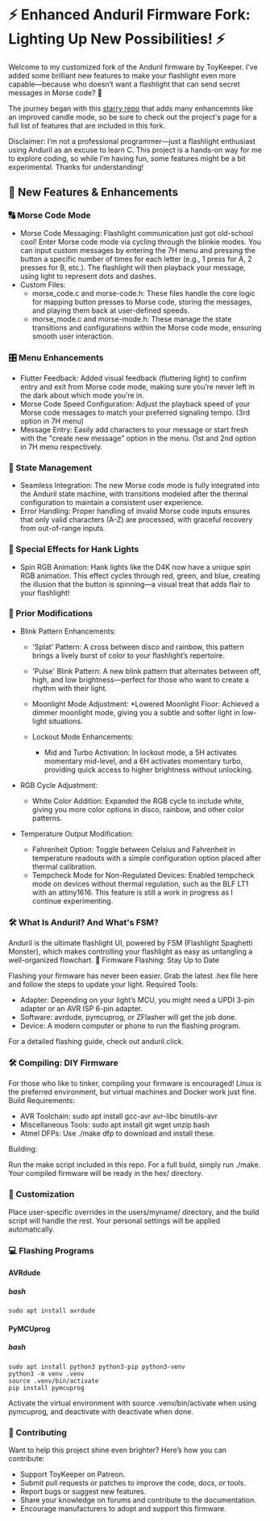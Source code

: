 # ⚡ Enhanced Anduril Firmware Fork: Lighting Up New Possibilities! ⚡

Welcome to my customized fork of the Anduril firmware by ToyKeeper. I’ve added some brilliant new features to make your flashlight even more capable—because who doesn’t want a flashlight that can send secret messages in Morse code? 🌟

The journey began with this [starry repo](https://github.com/starryalley/Anduril2) that adds many enhancemnts like an improved candle mode, so be sure to check out the project's page for a full list of features that are included in this fork.

Disclaimer: I’m not a professional programmer—just a flashlight enthusiast using Anduril as an excuse to learn C. This project is a hands-on way for me to explore coding, so while I’m having fun, some features might be a bit experimental. Thanks for understanding!
## 🌟 New Features & Enhancements
### 🔠 Morse Code Mode

  * Morse Code Messaging: Flashlight communication just got old-school cool! Enter Morse code mode via cycling through the blinkie modes. You can input custom messages by entering the 7H menu and pressing the button a specific number of times for each letter (e.g., 1 press for A, 2 presses for B, etc.). The flashlight will then playback your message, using light to represent dots and dashes.
  * Custom Files:
      * morse_code.c and morse-code.h: These files handle the core logic for mapping button presses to Morse code, storing the messages, and playing them back at user-defined speeds.
      * morse_mode.c and morse-mode.h: These manage the state transitions and configurations within the Morse code mode, ensuring smooth user interaction.

### 🎛️ Menu Enhancements

  * Flutter Feedback: Added visual feedback (fluttering light) to confirm entry and exit from Morse code mode, making sure you’re never left in the dark about which mode you’re in.
  * Morse Code Speed Configuration: Adjust the playback speed of your Morse code messages to match your preferred signaling tempo. (3rd option in 7H menu)
  * Message Entry: Easily add characters to your message or start fresh with the "create new message" option in the menu. (1st and 2nd option in 7H menu respectively.

### 🔄 State Management

  * Seamless Integration: The new Morse code mode is fully integrated into the Anduril state machine, with transitions modeled after the thermal configuration to maintain a consistent user experience.
  * Error Handling: Proper handling of invalid Morse code inputs ensures that only valid characters (A-Z) are processed, with graceful recovery from out-of-range inputs.

### 🎨 Special Effects for Hank Lights

  * Spin RGB Animation: Hank lights like the D4K now have a unique spin RGB animation. This effect cycles through red, green, and blue, creating the illusion that the button is spinning—a visual treat that adds flair to your flashlight!

### 🔧 Prior Modifications

  * Blink Pattern Enhancements:
      * 'Splat' Pattern: A cross between disco and rainbow, this pattern brings a lively burst of color to your flashlight’s repertoire.
      * 'Pulse' Blink Pattern: A new blink pattern that alternates between off, high, and low brightness—perfect for those who want to create a rhythm with their light.

    * Moonlight Mode Adjustment:
        *Lowered Moonlight Floor: Achieved a dimmer moonlight mode, giving you a subtle and softer light in low-light situations.

    * Lockout Mode Enhancements:
        * Mid and Turbo Activation: In lockout mode, a 5H activates momentary mid-level, and a 6H activates momentary turbo, providing quick access to higher brightness without unlocking.

   * RGB Cycle Adjustment:
       * White Color Addition: Expanded the RGB cycle to include white, giving you more color options in disco, rainbow, and other color patterns.

   * Temperature Output Modification:
        * Fahrenheit Option: Toggle between Celsius and Fahrenheit in temperature readouts with a simple configuration option placed after thermal calibration.
        * Tempcheck Mode for Non-Regulated Devices: Enabled tempcheck mode on devices without thermal regulation, such as the BLF LT1 with an attiny1616. This feature is still a work in progress as I continue experimenting.

### 🛠️ What Is Anduril? And What's FSM?

Anduril is the ultimate flashlight UI, powered by FSM (Flashlight Spaghetti Monster), which makes controlling your flashlight as easy as untangling a well-organized flowchart.
🔧 Firmware Flashing: Stay Up to Date

Flashing your firmware has never been easier. Grab the latest .hex file here and follow the steps to update your light.
Required Tools:

  * Adapter: Depending on your light’s MCU, you might need a UPDI 3-pin adapter or an AVR ISP 6-pin adapter.
  * Software: avrdude, pymcuprog, or ZFlasher will get the job done.
  * Device: A modern computer or phone to run the flashing program.

For a detailed flashing guide, check out anduril.click.
### 🛠️ Compiling: DIY Firmware

For those who like to tinker, compiling your firmware is encouraged! Linux is the preferred environment, but virtual machines and Docker work just fine.
Build Requirements:

  * AVR Toolchain: sudo apt install gcc-avr avr-libc binutils-avr
  * Miscellaneous Tools: sudo apt install git wget unzip bash
  * Atmel DFPs: Use ./make dfp to download and install these.

Building:

Run the make script included in this repo. For a full build, simply run ./make. Your compiled firmware will be ready in the hex/ directory.
### 🎨 Customization

Place user-specific overrides in the users/myname/ directory, and the build script will handle the rest. Your personal settings will be applied automatically.
### 💻 Flashing Programs
#### AVRdude

   ##### bash

    sudo apt install avrdude

#### PyMCUprog

   ##### bash

    sudo apt install python3 python3-pip python3-venv
    python3 -m venv .venv
    source .venv/bin/activate
    pip install pymcuprog

Activate the virtual environment with source .venv/bin/activate when using pymcuprog, and deactivate with deactivate when done.
### 🤝 Contributing

Want to help this project shine even brighter? Here’s how you can contribute:

  * Support ToyKeeper on Patreon.
  * Submit pull requests or patches to improve the code, docs, or tools.
  * Report bugs or suggest new features.
  * Share your knowledge on forums and contribute to the documentation.
  * Encourage manufacturers to adopt and support this firmware.
